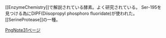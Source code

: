[[EnzymeChemistry]]で解説されている酵素。よく研究されている。
Ser-195を見つける為にDIPF(Diisopropyl phosphoro fluoridate)が使われた。
[[SerineProtease]]の一種。

[PngNote31ページ](https://karino2.github.io/ImageGallery/Biochemistry705x.html#lg=1&slide=32)